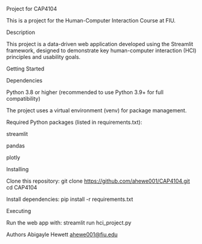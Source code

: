 Project for CAP4104

This is a project for the Human-Computer Interaction Course at FIU.

Description

This project is a data-driven web application developed using the Streamlit framework, designed to demonstrate key human-computer interaction (HCI) principles and usability goals.

Getting Started

Dependencies

Python 3.8 or higher (recommended to use Python 3.9+ for full compatibility)

The project uses a virtual environment (venv) for package management.

Required Python packages (listed in requirements.txt):

streamlit

pandas

plotly

Installing

Clone this repository:
git clone https://github.com/ahewe001/CAP4104.git
cd CAP4104

Install dependencies:
pip install -r requirements.txt

Executing

Run the web app with:
streamlit run hci_project.py

Authors
Abigayle Hewett
ahewe001@fiu.edu
